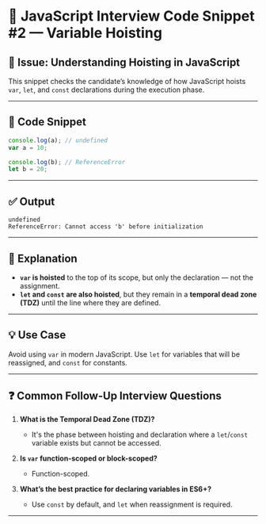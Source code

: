 # 🧠 JavaScript Interview Code Snippet #2 — Variable Hoisting

## 📌 Issue: Understanding Hoisting in JavaScript

This snippet checks the candidate’s knowledge of how JavaScript hoists `var`, `let`, and `const` declarations during the execution phase.

---

## 🧪 Code Snippet

```javascript
console.log(a); // undefined
var a = 10;

console.log(b); // ReferenceError
let b = 20;
```

---

## ✅ Output

```
undefined
ReferenceError: Cannot access 'b' before initialization
```

---

## 📖 Explanation

- **`var` is hoisted** to the top of its scope, but only the declaration — not the assignment.
- **`let` and `const` are also hoisted**, but they remain in a **temporal dead zone (TDZ)** until the line where they are defined.

---

## 💡 Use Case

Avoid using `var` in modern JavaScript. Use `let` for variables that will be reassigned, and `const` for constants.

---

## ❓ Common Follow-Up Interview Questions

1. **What is the Temporal Dead Zone (TDZ)?**
   - It's the phase between hoisting and declaration where a `let`/`const` variable exists but cannot be accessed.

2. **Is `var` function-scoped or block-scoped?**
   - Function-scoped.

3. **What’s the best practice for declaring variables in ES6+?**
   - Use `const` by default, and `let` when reassignment is required.

---
